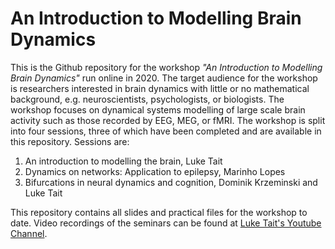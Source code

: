 # An Introduction to Modelling Brain Dynamics

This is the Github repository for the workshop *"An Introduction to Modelling Brain Dynamics"* run online in 2020. The target audience for the workshop is researchers interested in brain dynamics with little or no mathematical background, e.g. neuroscientists, psychologists, or biologists. The workshop focuses on dynamical systems modelling of large scale brain activity such as those recorded by EEG, MEG, or fMRI. The workshop is split into four sessions, three of which have been completed and are available in this repository. Sessions are: 

1. An introduction to modelling the brain, Luke Tait
1. Dynamics on networks: Application to epilepsy, Marinho Lopes
1. Bifurcations in neural dynamics and cognition, Dominik Krzeminski and Luke Tait

This repository contains all slides and practical files for the workshop to date. Video recordings of the seminars can be found at [Luke Tait's Youtube Channel](https://www.youtube.com/channel/UC0lXn8cYF0RKceP8B9lcZtg). 

